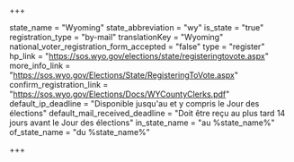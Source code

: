 +++

state_name = "Wyoming"
state_abbreviation = "wy"
is_state = "true"
registration_type = "by-mail"
translationKey = "Wyoming"
national_voter_registration_form_accepted = "false"
type = "register"
hp_link = "https://sos.wyo.gov/elections/state/registeringtovote.aspx"
more_info_link = "https://sos.wyo.gov/Elections/State/RegisteringToVote.aspx"
confirm_registration_link = "https://sos.wyo.gov/Elections/Docs/WYCountyClerks.pdf"
default_ip_deadline = "Disponible jusqu'au et y compris le Jour des élections"
default_mail_received_deadline = "Doit être reçu au plus tard 14 jours avant le Jour des élections"
in_state_name = "au %state_name%"
of_state_name = "du %state_name%"

+++
